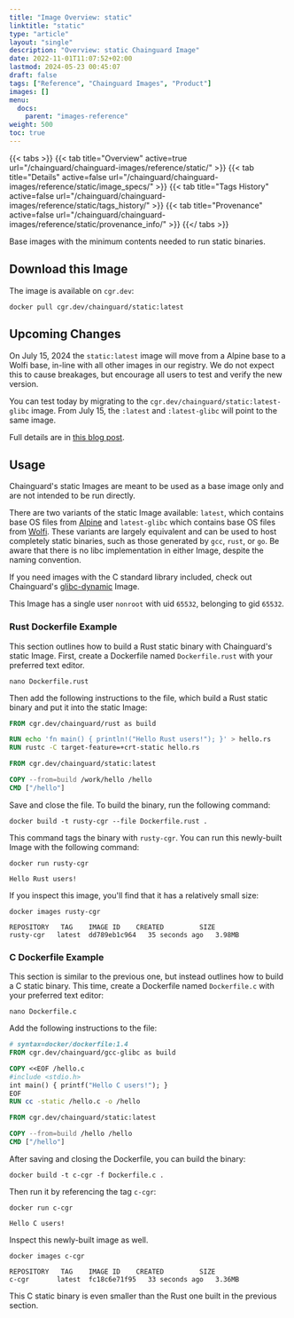 ```yaml
---
title: "Image Overview: static"
linktitle: "static"
type: "article"
layout: "single"
description: "Overview: static Chainguard Image"
date: 2022-11-01T11:07:52+02:00
lastmod: 2024-05-23 00:45:07
draft: false
tags: ["Reference", "Chainguard Images", "Product"]
images: []
menu: 
  docs: 
    parent: "images-reference"
weight: 500
toc: true
---
```


{{< tabs >}}
{{< tab title="Overview" active=true url="/chainguard/chainguard-images/reference/static/" >}}
{{< tab title="Details" active=false url="/chainguard/chainguard-images/reference/static/image_specs/" >}}
{{< tab title="Tags History" active=false url="/chainguard/chainguard-images/reference/static/tags_history/" >}}
{{< tab title="Provenance" active=false url="/chainguard/chainguard-images/reference/static/provenance_info/" >}}
{{</ tabs >}}



<!--overview:start-->
Base images with the minimum contents needed to run static binaries.
<!--overview:end-->

## Download this Image

The image is available on `cgr.dev`:

```
docker pull cgr.dev/chainguard/static:latest
```


<!--body:start-->
## Upcoming Changes

On July 15, 2024 the `static:latest` image will move from a Alpine base to a Wolfi base,
in-line with all other images in our registry. We do not expect this to cause breakages, but
encourage all users to test and verify the new version.

You can test today by migrating to the `cgr.dev/chainguard/static:latest-glibc` image. From July 15, the `:latest` and `:latest-glibc` will point to the same image.

Full details are in [this blog post](https://www.chainguard.dev/unchained/changes-to-static-git-and-busybox-developer-images-2).

## Usage

Chainguard's static Images are meant to be used as a base image only and are not intended to be run directly.

There are two variants of the static Image available: `latest`, which contains base OS files from
[Alpine](https://www.alpinelinux.org/) and `latest-glibc` which contains base OS files from
[Wolfi](https://github.com/wolfi-dev/os). These variants are largely equivalent and can be used to host completely static binaries, such as those generated by `gcc`, `rust`, or `go`. Be aware that there is no libc implementation in either Image, despite the naming convention.

If you need images with the C standard library included, check out Chainguard's  [glibc-dynamic](https://github.com/chainguard-images/images/tree/main/images/glibc-dynamic) Image.

This Image has a single user `nonroot` with uid `65532`, belonging to gid `65532`.

### Rust Dockerfile Example

This section outlines how to build a Rust static binary with Chainguard's static Image. First, create a Dockerfile named `Dockerfile.rust` with your preferred text editor.

```shell
nano Dockerfile.rust
```

Then add the following instructions to the file, which build a Rust static binary and put it into the static Image:

```Dockerfile
FROM cgr.dev/chainguard/rust as build

RUN echo 'fn main() { println!("Hello Rust users!"); }' > hello.rs
RUN rustc -C target-feature=+crt-static hello.rs

FROM cgr.dev/chainguard/static:latest

COPY --from=build /work/hello /hello
CMD ["/hello"]
```

Save and close the file. To build the binary, run the following command:

```shell
docker build -t rusty-cgr --file Dockerfile.rust .
```

This command tags the binary with `rusty-cgr`. You can run this newly-built Image with the following command:

```shell
docker run rusty-cgr
```
```
Hello Rust users!
```

If you inspect this image, you'll find that it has a relatively small size:

```shell
docker images rusty-cgr
```
```
REPOSITORY   TAG   	IMAGE ID   	CREATED      	SIZE
rusty-cgr	latest	dd789eb1c964   35 seconds ago   3.98MB
```

### C Dockerfile Example

This section is similar to the previous one, but instead outlines how to build a C static binary. This time, create a Dockerfile named `Dockerfile.c` with your preferred text editor:

```shell
nano Dockerfile.c
```

Add the following instructions to the file:

```Dockerfile
# syntax=docker/dockerfile:1.4
FROM cgr.dev/chainguard/gcc-glibc as build

COPY <<EOF /hello.c
#include <stdio.h>
int main() { printf("Hello C users!"); }
EOF
RUN cc -static /hello.c -o /hello

FROM cgr.dev/chainguard/static:latest

COPY --from=build /hello /hello
CMD ["/hello"]
```

After saving and closing the Dockerfile, you can build the binary:

```shell
docker build -t c-cgr -f Dockerfile.c .
```

Then run it by referencing the tag `c-cgr`:

```shell
docker run c-cgr
```
```
Hello C users!
```

Inspect this newly-built image as well. 

```shell
docker images c-cgr
```
```
REPOSITORY   TAG   	IMAGE ID   	CREATED      	SIZE
c-cgr    	latest	fc18c6e71f95   33 seconds ago   3.36MB
```

This C static binary is even smaller than the Rust one built in the previous section.
<!--body:end-->

